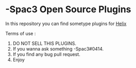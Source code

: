
# -Spac3 Open Source Plugins

In this repository you can find sometype plugins for  [Helix](https://github.com/nebulouscloud/helix)

Terms of use :

1. DO NOT SELL THIS PLUGINS.
2. If you wanna ask something -Spac3#0414.
3. If you find any bug pull request.
4. Enjoy
